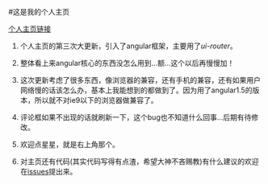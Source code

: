 #这是我的个人主页

[个人主页链接](http://jayzangwill.github.io/)

1. 个人主页的第三次大更新，引入了angular框架，主要用了*ui-router*。

2. 整体看上来angular核心的东西没怎么用到...额...这个以后再慢慢加！

3. 这次更新考虑了很多东西，像浏览器的兼容，还有手机的兼容，还有如果用户网络慢的话该怎么办，基本上我能想到的都做到了。因为用了angular1.5的版本，所以就不对ie9以下的浏览器做兼容了。

4. 评论框如果不出现的话就刷新一下，这个bug也不知道什么回事...后期有待修改。

5. 欢迎点星星，就是右上角那个。

6. 对主页还有代码(其实代码写得有点渣，希望大神不吝赐教)有什么建议的欢迎在[issues](https://github.com/JayZangwill/JayZangwill.github.io/issues)提出来。
